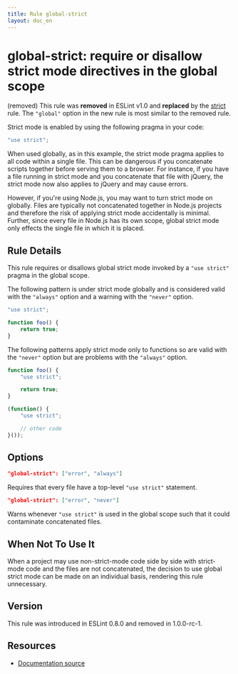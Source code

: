 ```yaml
---
title: Rule global-strict
layout: doc_en
---
```

<!-- Note: No pull requests accepted for this file. See README.md in the root directory for details. -->

# global-strict: require or disallow strict mode directives in the global scope

(removed) This rule was **removed** in ESLint v1.0 and **replaced** by the [strict](strict) rule. The `"global"` option in the new rule is most similar to the removed rule.

Strict mode is enabled by using the following pragma in your code:

```js
"use strict";
```

When used globally, as in this example, the strict mode pragma applies to all code within a single file. This can be dangerous if you concatenate scripts together before serving them to a browser. For instance, if you have a file running in strict mode and you concatenate that file with jQuery, the strict mode now also applies to jQuery and may cause errors.

However, if you're using Node.js, you may want to turn strict mode on globally. Files are typically not concatenated together in Node.js projects and therefore the risk of applying strict mode accidentally is minimal. Further, since every file in Node.js has its own scope, global strict mode only effects the single file in which it is placed.

## Rule Details

This rule requires or disallows global strict mode invoked by a `"use strict"` pragma in the global scope.

The following pattern is under strict mode globally and is considered valid with the `"always"` option and a warning with the `"never"` option.

```js
"use strict";

function foo() {
    return true;
}
```

The following patterns apply strict mode only to functions so are valid with the `"never"` option but are problems with the `"always"` option.

```js
function foo() {
    "use strict";

    return true;
}

(function() {
    "use strict";

    // other code
}());
```

## Options

```json
"global-strict": ["error", "always"]
```

Requires that every file have a top-level `"use strict"` statement.

```json
"global-strict": ["error", "never"]
```

Warns whenever `"use strict"` is used in the global scope such that it could contaminate concatenated files.

## When Not To Use It

When a project may use non-strict-mode code side by side with strict-mode code and the files are not concatenated, the decision to use global strict mode can be made on an individual basis, rendering this rule unnecessary.

## Version

This rule was introduced in ESLint 0.8.0 and removed in 1.0.0-rc-1.

## Resources

* [Documentation source](https://github.com/eslint/eslint/tree/master/docs/rules/global-strict.md)
